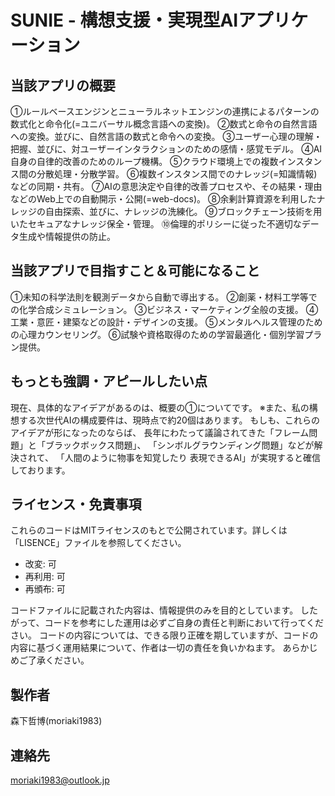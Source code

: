 # SUNIE - 構想支援・実現型AIアプリケーション



## 当該アプリの概要
①ルールベースエンジンとニューラルネットエンジンの連携によるパターンの数式化と命令化(=ユニバーサル概念言語への変換)。
②数式と命令の自然言語への変換。並びに、自然言語の数式と命令への変換。
③ユーザー心理の理解・把握、並びに、対ユーザーインタラクションのための感情・感覚モデル。
④AI自身の自律的改善のためのループ機構。
⑤クラウド環境上での複数インスタンス間の分散処理・分散学習。
⑥複数インスタンス間でのナレッジ(=知識情報)などの同期・共有。
⑦AIの意思決定や自律的改善プロセスや、その結果・理由などのWeb上での自動開示・公開(=web-docs)。
⑧余剰計算資源を利用したナレッジの自由探索、並びに、ナレッジの洗練化。
⑨ブロックチェーン技術を用いたセキュアなナレッジ保全・管理。
⑩倫理的ポリシーに従った不適切なデータ生成や情報提供の防止。




## 当該アプリで目指すこと＆可能になること
①未知の科学法則を観測データから自動で導出する。
②創薬・材料工学等での化学合成シミュレーション。
③ビジネス・マーケティング全般の支援。
④工業・意匠・建築などの設計・デザインの支援。
⑤メンタルヘルス管理のための心理カウンセリング。
⑥試験や資格取得のための学習最適化・個別学習プラン提供。



## もっとも強調・アピールしたい点
現在、具体的なアイデアがあるのは、概要の①についてです。
※また、私の構想する次世代AIの構成要件は、現時点で約20個はあります。
もしも、これらのアイデアが形になったのならば、
長年にわたって議論されてきた「フレーム問題」と「ブラックボックス問題」、
「シンボルグラウンディング問題」などが解決されて、
「人間のように物事を知覚したり 表現できるAI」が実現すると確信しております。




## ライセンス・免責事項
これらのコードはMITライセンスのもとで公開されています。詳しくは「LISENCE」ファイルを参照してください。

- 改変: 可
- 再利用: 可
- 再頒布: 可

コードファイルに記載された内容は、情報提供のみを目的としています。
したがって、コードを参考にした運用は必ずご自身の責任と判断において行ってください。
コードの内容については、できる限り正確を期していますが、コードの内容に基づく運用結果について、作者は一切の責任を負いかねます。
あらかじめご了承ください。




## 製作者
森下哲博(moriaki1983)




## 連絡先
moriaki1983@outlook.jp
